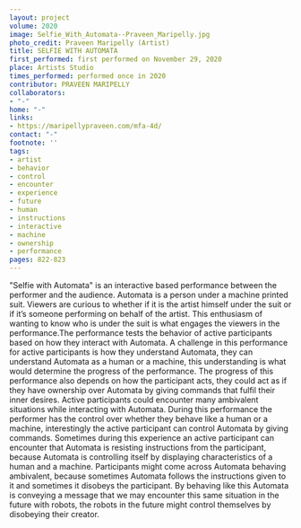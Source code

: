 ```yaml
---
layout: project
volume: 2020
image: Selfie_With_Automata--Praveen_Maripelly.jpg
photo_credit: Praveen Maripelly (Artist)
title: SELFIE WITH AUTOMATA
first_performed: first performed on November 29, 2020
place: Artists Studio
times_performed: performed once in 2020
contributor: PRAVEEN MARIPELLY
collaborators:
- "-"
home: "-"
links:
- https://maripellypraveen.com/mfa-4d/
contact: "-"
footnote: ''
tags:
- artist
- behavior
- control
- encounter
- experience
- future
- human
- instructions
- interactive
- machine
- ownership
- performance
pages: 822-823
---
```




"Selfie with Automata" is an interactive based performance between the performer and the audience. Automata is a person under a machine printed suit. Viewers are curious to whether if it is the artist himself under the suit or if it’s someone performing on behalf of the artist. This enthusiasm of wanting to know who is under the suit is what engages the viewers in the performance.The performance tests the behavior of active participants based on how they interact with Automata. A challenge in this performance for active participants is how they understand Automata, they can understand Automata as a human or a machine, this understanding is what would determine the progress of the performance. The progress of this performance also depends on how the participant acts, they could act as if they have ownership over Automata by giving commands that fulfil their inner desires. Active participants could encounter many ambivalent situations while interacting with Automata. During this performance the performer has the control over whether they behave like a human or a machine, interestingly the active participant can control Automata by giving commands. Sometimes during this experience an active participant can encounter that Automata is resisting instructions from the participant, because Automata is controlling itself by displaying characteristics of a human and a machine. Participants might come across Automata behaving ambivalent, because sometimes Automata follows the instructions given to it and sometimes it disobeys the participant. By behaving like this Automata is conveying a message that we may encounter this same situation in the future with robots, the robots in the future might control themselves by disobeying their creator.
